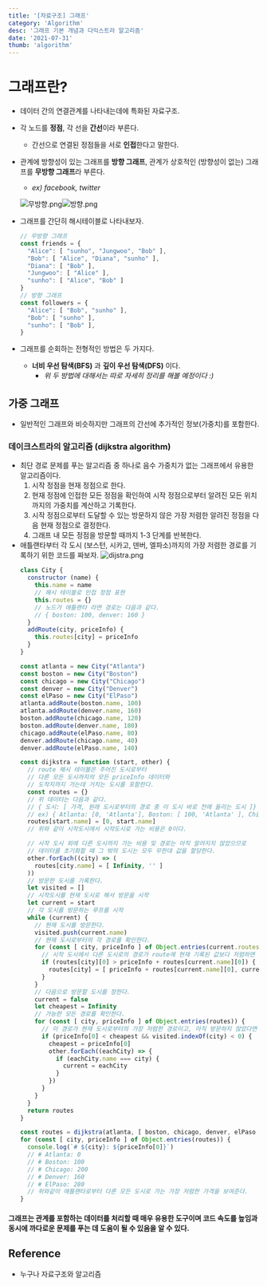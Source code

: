 ```yaml
---
title: '[자료구조] 그래프'
category: 'Algorithm'
desc: '그래프 기본 개념과 다익스트라 알고리즘'
date: '2021-07-31'
thumb: 'algorithm'
---
```


# 그래프란? 
- 데이터 간의 연결관계를 나타내는데에 특화된 자료구조.
- 각 노드를 **정점**, 각 선을 **간선**이라 부른다.
  - 간선으로 연결된 정점들을 서로 **인접**한다고 말한다.
- 관계에 방향성이 있는 그래프를 **방향 그래프**, 관계가 상호적인 (방향성이 없는) 그래프를 **무방향 그래프**라 부른다.
  - *ex) facebook, twitter*

  ![무방향.png](https://raw.githubusercontent.com/woolarinet/blog_content/main/images/algorithm/graph/2.png)![방향.png](https://raw.githubusercontent.com/woolarinet/blog_content/main/images/algorithm/graph/3.png)
- 그래프를 간단히 해시테이블로 나타내보자.
  ``` javascript
  // 무방향 그래프
  const friends = {
    "Alice": [ "sunho", "Jungwoo", "Bob" ],
    "Bob": [ "Alice", "Diana", "sunho" ],
    "Diana": [ "Bob" ],
    "Jungwoo": [ "Alice" ],
    "sunho": [ "Alice", "Bob" ]
  }
  // 방향 그래프
  const followers = {
    "Alice": [ "Bob", "sunho" ],
    "Bob": [ "sunho" ],
    "sunho": [ "Bob" ],
  }
  ```
- 그래프를 순회하는 전형적인 방법은 두 가지다.
  - **너비 우선 탐색(BFS)** 과 **깊이 우선 탐색(DFS)** 이다.
    - *위 두 방법에 대해서는 따로 자세히 정리를 해볼 예정이다 :)*

## 가중 그래프
- 일반적인 그래프와 비슷하지만 그래프의 간선에 추가적인 정보(가중치)를 포함한다.
### 데이크스트라의 알고리즘 (dijkstra algorithm)
- 최단 경로 문제를 푸는 알고리즘 중 하나로 음수 가중치가 없는 그래프에서 유용한 알고리즘이다.
  1. 시작 정점을 현재 정점으로 한다.
  2. 현재 정점에 인접한 모든 정점을 확인하여 시작 정점으로부터 알려진 모든 위치까지의 가중치를 계산하고 기록한다.
  3. 시작 정점으로부터 도달할 수 있는 방문하지 않은 가장 저렴한 알려진 정점을 다음 현재 정점으로 결정한다.
  4. 그래프 내 모든 정점을 방문할 때까지 1-3 단계를 반복한다.
- 애틀랜타부터 각 도시 (보스턴, 시카고, 덴버, 엘파소)까지의 가장 저렴한 경로를 기록하기 위한 코드를 짜보자.
  ![dijstra.png](https://raw.githubusercontent.com/woolarinet/blog_content/main/images/algorithm/graph/1.png)
  ``` javascript
  class City {
    constructor (name) {
      this.name = name
      // 해시 테이블로 인접 정점 표현
      this.routes = {}
      // 노드가 애틀랜타 라면 경로는 다음과 같다.
      // { boston: 100, denver: 160 }
    }
    addRoute(city, priceInfo) {
      this.routes[city] = priceInfo
    }
  }

  const atlanta = new City("Atlanta")
  const boston = new City("Boston")
  const chicago = new City("Chicago")
  const denver = new City("Denver")
  const elPaso = new City("ElPaso")
  atlanta.addRoute(boston.name, 100)
  atlanta.addRoute(denver.name, 160)
  boston.addRoute(chicago.name, 120)
  boston.addRoute(denver.name, 180)
  chicago.addRoute(elPaso.name, 80)
  denver.addRoute(chicago.name, 40)
  denver.addRoute(elPaso.name, 140)

  const dijkstra = function (start, other) {
    // route 해시 테이블은 주어진 도시로부터
    // 다른 모든 도시까지의 모든 priceInfo 데이터와
    // 도착지까지 가는데 거치는 도시를 포함한다.
    const routes = {}
    // 위 데이터는 다음과 같다.
    // { 도시: [ 가격, 원래 도시로부터의 경로 중 이 도시 바로 전에 들리는 도시 ]}
    // ex) { Atlanta: [0, 'Atlanta'], Boston: [ 100, 'Atlanta' ], Chicago: [ 200, 'Denver' ] }
    routes[start.name] = [0, start.name]
    // 위와 같이 시작도시에서 시작도시로 가는 비용은 0이다.

    // 시작 도시 외에 다른 도시까지 가는 비용 및 경로는 아직 알려지지 않았으므로
    // 데이터를 초기화할 때 그 밖의 도시는 모두 무한대 값을 할당한다.
    other.forEach((city) => (
      routes[city.name] = [ Infinity, '' ]
    ))
    // 방문한 도시를 기록한다.
    let visited = []
    // 시작도시를 현재 도시로 해서 방문을 시작
    let current = start
    // 각 도시를 방문하는 루프를 시작
    while (current) {
      // 현재 도시를 방문한다.
      visited.push(current.name)
      // 현재 도시로부터의 각 경로를 확인한다.
      for (const [ city, priceInfo ] of Object.entries(current.routes)) {
        // 시작 도시에서 다른 도시로의 경로가 route에 현재 기록된 값보다 저렴하면 업데이트 한다.
        if (routes[city][0] > priceInfo + routes[current.name][0]) {
          routes[city] = [ priceInfo + routes[current.name][0], current.name ]
        }
      }
      // 다음으로 방문할 도시를 정한다.
      current = false
      let cheapest = Infinity
      // 가능한 모든 경로를 확인한다.
      for (const [ city, priceInfo ] of Object.entries(routes)) {
        // 이 경로가 현재 도시로부터의 가장 저렴한 경로이고, 아직 방문하지 않았다면 다음으로 방문할 도시가 된다.
        if (priceInfo[0] < cheapest && visited.indexOf(city) < 0) {
          cheapest = priceInfo[0]
          other.forEach((eachCity) => {
            if (eachCity.name === city) {
              current = eachCity
            }
          })
        }
      }
    }
    return routes
  }

  const routes = dijkstra(atlanta, [ boston, chicago, denver, elPaso ])
  for (const [ city, priceInfo ] of Object.entries(routes)) {
    console.log(`# ${city}: ${priceInfo[0]}`)
    // # Atlanta: 0
    // # Boston: 100
    // # Chicago: 200
    // # Denver: 160
    // # ElPaso: 280
    // 위와같이 애틀랜타로부터 다른 모든 도시로 가는 가장 저렴한 가격을 보여준다.
  }
  ```
#### 그래프는 관계를 포함하는 데이터를 처리할 때 매우 유용한 도구이며 코드 속도를 높임과 동시에 까다로운 문제를 푸는 데 도움이 될 수 있음을 알 수 있다.

## Reference
- 누구나 자료구조와 알고리즘
